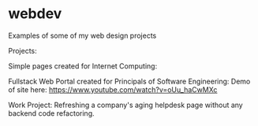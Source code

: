 # webdev
Examples of some of my web design projects

Projects:

Simple pages created for Internet Computing:
[](projectpage.gif)

[](musicportfolio.gif)

Fullstack Web Portal created for Principals of Software Engineering:
Demo of site here: https://www.youtube.com/watch?v=oUu_haCwMXc

Work Project: Refreshing a company's aging helpdesk page without any backend code refactoring.
[](sc1.png)

